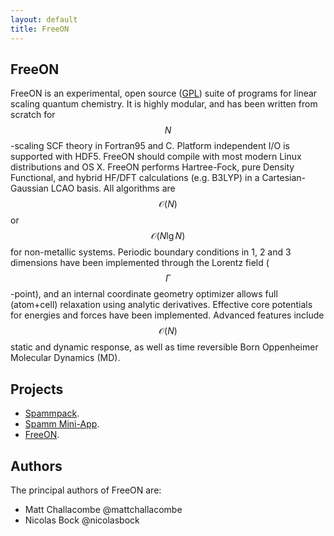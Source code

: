 ```yaml
---
layout: default
title: FreeON
---
```


FreeON
------

FreeON is an experimental, open source
([GPL](http://www.gnu.org/licenses/gpl.html)) suite of programs for linear
scaling quantum chemistry. It is highly modular, and has been written from
scratch for $$N$$-scaling SCF theory in Fortran95 and C. Platform independent I/O
is supported with HDF5. FreeON should compile with most modern Linux
distributions and OS X. FreeON performs Hartree-Fock, pure Density Functional,
and hybrid HF/DFT calculations (e.g. B3LYP) in a Cartesian-Gaussian LCAO
basis. All algorithms are $$\mathcal{O}(N)$$ or $$\mathcal{O}(N \lg N)$$ for
non-metallic systems.  Periodic boundary conditions in 1, 2 and 3 dimensions
have been implemented through the Lorentz field ($$\Gamma$$-point), and an
internal coordinate geometry optimizer allows full (atom+cell) relaxation
using analytic derivatives.  Effective core potentials for energies and forces
have been implemented.  Advanced features include $$\mathcal{O}(N)$$ static
and dynamic response, as well as time reversible Born Oppenheimer Molecular
Dynamics (MD).

Projects
---------

* [Spammpack](http://freeon.github.io/spammpack).
* [Spamm Mini-App](http://freeon.github.io/spamm-miniapp).
* [FreeON](http://freeon.github.io/freeon).

Authors
-------

The principal authors of FreeON are:

  - Matt Challacombe @mattchallacombe
  - Nicolas Bock @nicolasbock
